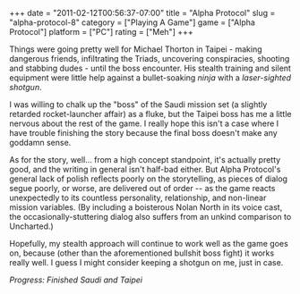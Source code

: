 +++
date = "2011-02-12T00:56:37-07:00"
title = "Alpha Protocol"
slug = "alpha-protocol-8"
category = ["Playing A Game"]
game = ["Alpha Protocol"]
platform = ["PC"]
rating = ["Meh"]
+++

Things were going pretty well for Michael Thorton in Taipei - making dangerous friends, infiltrating the Triads, uncovering conspiracies, shooting and stabbing dudes - until the boss encounter.  His stealth training and silent equipment were little help against a bullet-soaking <i>ninja</i> with a <i>laser-sighted shotgun</i>.

I was willing to chalk up the "boss" of the Saudi mission set (a slightly retarded rocket-launcher affair) as a fluke, but the Taipei boss has me a little nervous about the rest of the game.  I really hope this isn't a case where I have trouble finishing the story because the final boss doesn't make any goddamn sense.

As for the story, well... from a high concept standpoint, it's actually pretty good, and the writing in general isn't half-bad either.  But Alpha Protocol's general lack of polish reflects poorly on the storytelling, as pieces of dialog segue poorly, or worse, are delivered out of order -- as the game reacts unexpectedly to its countless personality, relationship, and non-linear mission variables.  (By including a boisterous Nolan North in its voice cast, the occasionally-stuttering dialog also suffers from an unkind comparison to Uncharted.)

Hopefully, my stealth approach will continue to work well as the game goes on, because (other than the aforementioned bullshit boss fight) it works really well.  I guess I might consider keeping a shotgun on me, just in case.

<i>Progress: Finished Saudi and Taipei</i>